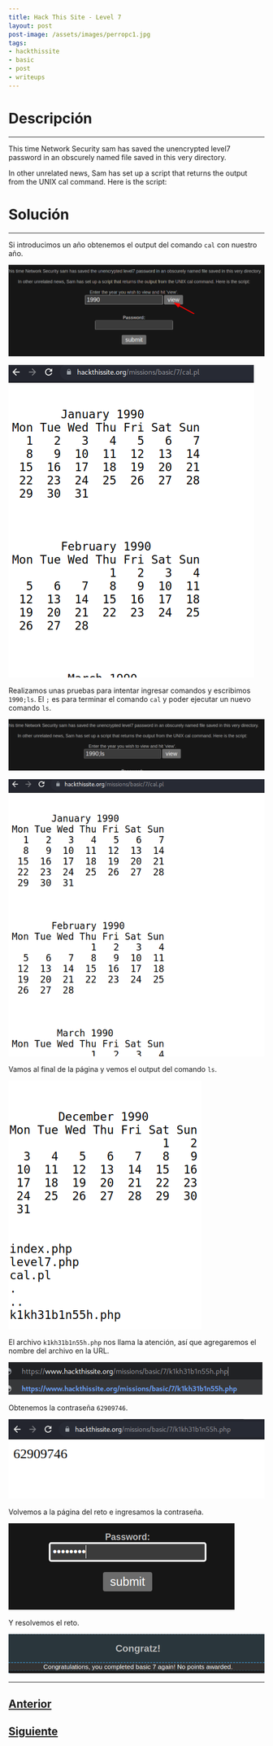 ```yaml
---
title: Hack This Site - Level 7
layout: post
post-image: /assets/images/perropc1.jpg 
tags:
- hackthissite
- basic
- post
- writeups
---
```

# Descripción
---

This time Network Security sam has saved the unencrypted level7 password in an obscurely named file saved in this very directory.

In other unrelated news, Sam has set up a script that returns the output from the UNIX cal command. Here is the script:


# Solución
---

Si introducimos un año obtenemos el output del comando `cal` con nuestro año.

![](/assets/images/images-hts-basic/level7-1.png)

![](/assets/images/images-hts-basic/level7-2.png)

Realizamos unas pruebas para intentar ingresar comandos y escribimos `1990;ls`. El `;` es para terminar el comando `cal` y poder ejecutar un nuevo comando `ls`.


![](/assets/images/images-hts-basic/level7-3.png)

![](/assets/images/images-hts-basic/level7-4.png)

Vamos al final de la página y vemos el output del comando `ls`.

![](/assets/images/images-hts-basic/level7-5.png)

El archivo `k1kh31b1n55h.php` nos llama la atención, así que agregaremos el nombre del archivo en la URL.

![](/assets/images/images-hts-basic/level7-6.png)

Obtenemos la contraseña `62909746`.

![](/assets/images/images-hts-basic/level7-7.png)

Volvemos a la página del reto e ingresamos la contraseña.

![](/assets/images/images-hts-basic/level7-8.png)

Y resolvemos el reto.

![](/assets/images/images-hts-basic/level7-9.png)

---

## [Anterior](/blog/Level-6)
## [Siguiente](/blog/Level-8)
